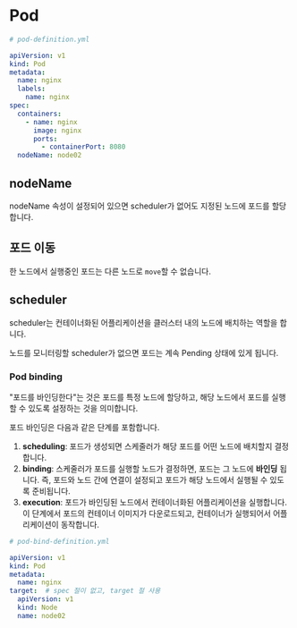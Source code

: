 # Pod

```yaml
# pod-definition.yml

apiVersion: v1
kind: Pod
metadata: 
  name: nginx
  labels:
    name: nginx
spec:
  containers:
    - name: nginx
      image: nginx
      ports:
        - containerPort: 8080
  nodeName: node02
```

## nodeName

nodeName 속성이 설정되어 있으면 scheduler가 없어도 지정된 노드에 포드를 할당합니다.

## 포드 이동

한 노드에서 실행중인 포드는 다른 노드로 `move`할 수 없습니다.

## scheduler

scheduler는 컨테이너화된 어플리케이션을 클러스터 내의 노드에 배치하는 역할을 합니다.

노드를 모니터링할 scheduler가 없으면 포드는 계속 Pending 상태에 있게 됩니다.

### Pod binding

"포드를 바인딩한다"는 것은 포드를 특정 노드에 할당하고, 해당 노드에서 포드를 실행할 수 있도록 설정하는 것을 의미합니다.

포드 바인딩은 다음과 같은 단계를 포함합니다.

1. **scheduling**: 포드가 생성되면 스케줄러가 해당 포드를 어떤 노드에 배치할지 결정합니다.
2. **binding**: 스케줄러가 포드를 실행할 노드가 결정하면, 포드는 그 노드에 **바인딩** 됩니다. 즉, 포드와 노드 간에 연결이 설정되고 포드가 해당 노드에서 실행될 수 있도록 준비됩니다.
3. **execution**: 포드가 바인딩된 노드에서 컨테이너화된 어플리케이션을 실행합니다. 이 단계에서 포드의 컨테이너 이미지가 다운로드되고, 컨테이너가 실행되어서 어플리케이션이 동작합니다.

```yaml
# pod-bind-definition.yml

apiVersion: v1
kind: Pod
metadata:
  name: nginx
target:  # spec 절이 없고, target 절 사용
  apiVersion: v1
  kind: Node
  name: node02
```
